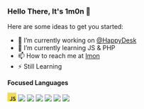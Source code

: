 ### Hello There, It's 1m0n 👋

Here are some ideas to get you started:

- 🔭 I’m currently working on [@HappyDesk](https://github.com/happydesk)
- 🌱 I’m currently learning JS & PHP
- 📫 How to reach me at [Imon](mailto:imon@happydesk.net)
- ⚡ Still Learning

**Focused Languages**  

<code><img height="20" src="https://raw.githubusercontent.com/github/explore/80688e429a7d4ef2fca1e82350fe8e3517d3494d/topics/javascript/javascript.png"></code>
<code><img height="20" src="https://www.php.net/images/logos/php-logo.svg"></code>
<code><img height="20" src="https://laravel.com/img/favicon/favicon.ico"></code>
<code><img height="20" src="https://www.iconfinder.com/data/icons/logos-3/600/React.js_logo-256.png"></code> 
<code><img height="20" src="https://vuejs.org/images/icons/apple-icon-180x180.png"></code> 
<code><img height="20" src="https://image.flaticon.com/icons/png/512/174/174854.png"></code> 
<code><img height="20" src="https://image.flaticon.com/icons/png/512/919/919826.png"></code> 
